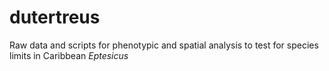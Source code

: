 # dutertreus
Raw data and scripts for phenotypic and spatial analysis to test for species limits in Caribbean <i>Eptesicus</i>
